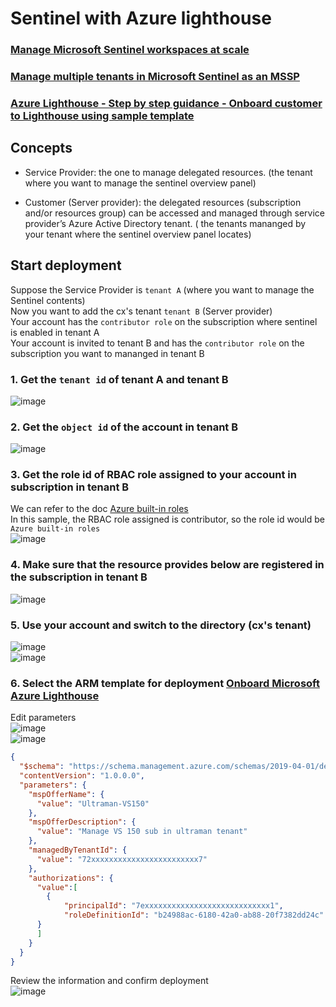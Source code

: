 # Sentinel with Azure lighthouse

### [Manage Microsoft Sentinel workspaces at scale](https://learn.microsoft.com/en-us/azure/lighthouse/how-to/manage-sentinel-workspaces)
### [Manage multiple tenants in Microsoft Sentinel as an MSSP](https://learn.microsoft.com/en-us/azure/sentinel/multiple-tenants-service-providers)
### [Azure Lighthouse - Step by step guidance - Onboard customer to Lighthouse using sample template](https://techcommunity.microsoft.com/t5/azure-paas-blog/azure-lighthouse-step-by-step-guidance-onboard-customer-to/ba-p/1793055)

## Concepts

* Service Provider: the one to manage delegated resources. (the tenant where you want to manage the sentinel overview panel)

* Customer (Server provider): the delegated resources (subscription and/or resources group) can be accessed and managed through service provider’s Azure Active Directory tenant. ( the tenants mananged by your tenant where the sentinel overview panel locates)

## Start deployment
Suppose the Service Provider is `tenant A` (where you want to manage the Sentinel contents) <br>
Now you want to add the cx's tenant `tenant B` (Server provider) <br>
Your account has the `contributor role` on the subscription where sentinel is enabled in tenant A <br>
Your account is invited to tenant B and has the `contributor role` on the subscription you want to mananged in tenant B <br>

### 1. Get the `tenant id` of tenant A and tenant B
![image](https://github.com/guguji666666/GJS-Sentinel-Tips/assets/96930989/d8c65642-3d3a-4fbc-8f2f-9a0982b02940)

### 2. Get the `object id` of the account in tenant B
![image](https://github.com/guguji666666/GJS-Sentinel-Tips/assets/96930989/0409b2a0-1fd7-45de-9d96-4fd987439dc2)

### 3. Get the role id of RBAC role assigned to your account in subscription in tenant B
We can refer to the doc [Azure built-in roles](https://learn.microsoft.com/en-us/azure/role-based-access-control/built-in-roles) <br>
In this sample, the RBAC role assigned is contributor, so the role id would be `Azure built-in roles` <br>
![image](https://github.com/guguji666666/GJS-Sentinel-Tips/assets/96930989/e093901d-5cbf-4f0a-a8e3-142aa173ec45)

### 4. Make sure that the resource provides below are registered in the subscription in tenant B
![image](https://github.com/guguji666666/GJS-Sentinel-Tips/assets/96930989/2679dff8-08dd-464e-8893-53b640cf8d45)

### 5. Use your account and switch to the directory (cx's tenant) 
![image](https://github.com/guguji666666/GJS-Sentinel-Tips/assets/96930989/aca02f5b-1fa3-42f1-bb16-13f8ce444a23) <br>
![image](https://github.com/guguji666666/GJS-Sentinel-Tips/assets/96930989/732b982f-d26d-4846-99d4-ce1aace4c60c) <br>

### 6. Select the ARM template for deployment [Onboard Microsoft Azure Lighthouse](https://github.com/Azure/Azure-Lighthouse-samples#deploy-to-azure-buttons)

Edit parameters <br>
![image](https://github.com/guguji666666/GJS-Sentinel-Tips/assets/96930989/c24d3dd0-9468-4c0d-9d5e-41da6e74ffc1) <br>
![image](https://github.com/guguji666666/GJS-Sentinel-Tips/assets/96930989/bd0b0b6f-737a-44b4-8fe5-c99db7e166a0) <br>
```json
{
  "$schema": "https://schema.management.azure.com/schemas/2019-04-01/deploymentParameters.json#",
  "contentVersion": "1.0.0.0",
  "parameters": {
    "mspOfferName": {
      "value": "Ultraman-VS150"
    },
    "mspOfferDescription": {
      "value": "Manage VS 150 sub in ultraman tenant"
    },
    "managedByTenantId": {
      "value": "72xxxxxxxxxxxxxxxxxxxxxxxx7"
    },
    "authorizations": {
      "value":[
		{
			"principalId": "7exxxxxxxxxxxxxxxxxxxxxxxxxxxx1",
			"roleDefinitionId": "b24988ac-6180-42a0-ab88-20f7382dd24c"
	  }
	  ]
    }
  }
}
```

Review the information and confirm deployment <br>
![image](https://github.com/guguji666666/GJS-Sentinel-Tips/assets/96930989/b0c74757-c822-42b7-b228-f227d89160d2)


